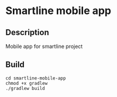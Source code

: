 # Smartline mobile app

## Description

Mobile app for smartline project

## Build

```
cd smartline-mobile-app 
chmod +x gradlew
./gradlew build
```
